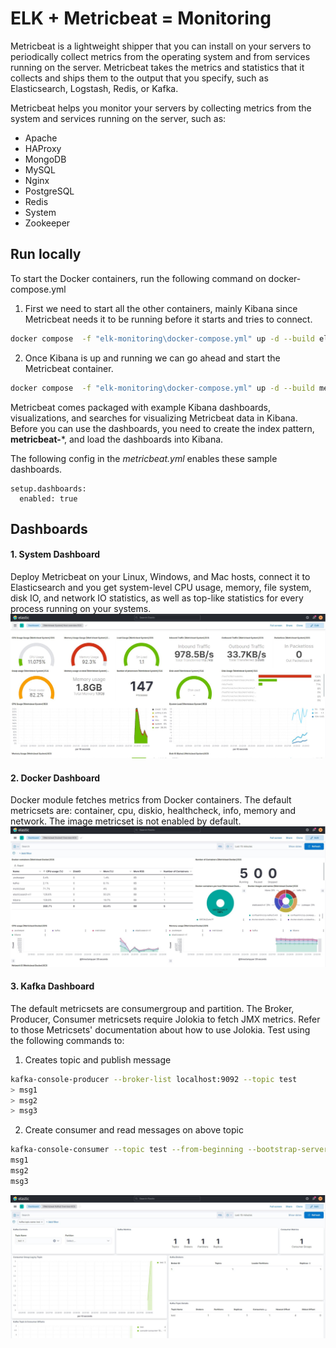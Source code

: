 # ELK + Metricbeat = Monitoring
Metricbeat is a lightweight shipper that you can install on your servers to periodically collect metrics from the operating system and from services running on the server. Metricbeat takes the metrics and statistics that it collects and ships them to the output that you specify, such as Elasticsearch, Logstash, Redis, or Kafka.

Metricbeat helps you monitor your servers by collecting metrics from the system and services running on the server, such as:
- Apache
- HAProxy
- MongoDB
- MySQL
- Nginx
- PostgreSQL
- Redis
- System
- Zookeeper

## Run locally
To start the Docker containers, run the following command on docker-compose.yml
1. First we need to start all the other containers, mainly Kibana since Metricbeat needs it to be running before it starts and tries to connect.
```bash
docker compose  -f "elk-monitoring\docker-compose.yml" up -d --build elasticsearch-n1 kafka kibana zookeeper
```

2. Once Kibana is up and running we can go ahead and start the Metricbeat container.
```bash
docker compose  -f "elk-monitoring\docker-compose.yml" up -d --build metricbeat
```

Metricbeat comes packaged with example Kibana dashboards, visualizations, and searches for visualizing Metricbeat data in Kibana. Before you can use the dashboards, you need to create the index pattern, **metricbeat-***, and load the dashboards into Kibana.

The following config in the *metricbeat.yml* enables these sample dashboards.
```
setup.dashboards:
  enabled: true
```

## Dashboards
#### 1. System Dashboard
Deploy Metricbeat on your Linux, Windows, and Mac hosts, connect it to Elasticsearch and you get system-level CPU usage, memory, file system, disk IO, and network IO statistics, as well as top-like statistics for every process running on your systems.
![ELK-SYSTEM-DASHBOARD](docs/system-dashboard.jpg)

#### 2. Docker Dashboard
Docker module fetches metrics from Docker containers. The default metricsets are: container, cpu, diskio, healthcheck, info, memory and network. The image metricset is not enabled by default.
![ELK-DOCKER-DASHBOARD](docs/docker-dashboard.JPG)

#### 3. Kafka Dashboard
The default metricsets are consumergroup and partition. The Broker, Producer, Consumer metricsets require Jolokia to fetch JMX metrics. Refer to those Metricsets' documentation about how to use Jolokia.
Test using the following commands to:
1. Creates topic and publish message
```bash
kafka-console-producer --broker-list localhost:9092 --topic test
> msg1
> msg2
> msg3
```
2. Create consumer and read messages on above topic
```bash
kafka-console-consumer --topic test --from-beginning --bootstrap-server localhost:9092
msg1
msg2
msg3
```
![ELK-KAFKA-DASHBOARD](docs/kafka-dashboard.JPG)
